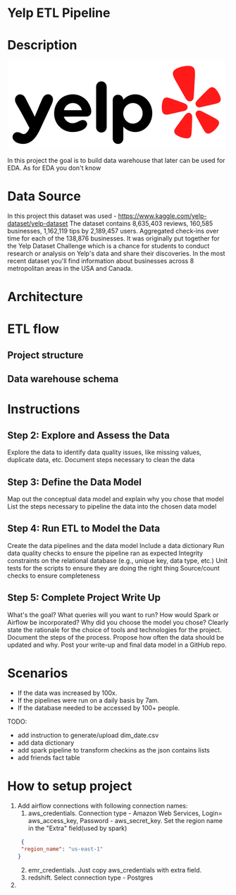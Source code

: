 # Yelp ETL Pipeline

# Description
![img.png](docs/yelp-logo.png)

In this project the goal is to build data warehouse that later can be used for EDA. As for EDA you don't know 


# Data Source

In this project this dataset was used - https://www.kaggle.com/yelp-dataset/yelp-dataset
The dataset contains 8,635,403 reviews, 160,585 businesses, 1,162,119 tips by 2,189,457 users. 
Aggregated check-ins over time for each of the 138,876 businesses. 
It was originally put together for the Yelp Dataset Challenge which is a chance for students to conduct research or 
analysis on Yelp's data and share their discoveries. 
In the most recent dataset you'll find information about businesses across 8 metropolitan areas in the USA and Canada.

# Architecture


# ETL flow

## Project structure


## Data warehouse schema


# Instructions


## Step 2: Explore and Assess the Data
Explore the data to identify data quality issues, like missing values, duplicate data, etc.
Document steps necessary to clean the data

## Step 3: Define the Data Model
Map out the conceptual data model and explain why you chose that model
List the steps necessary to pipeline the data into the chosen data model

## Step 4: Run ETL to Model the Data
Create the data pipelines and the data model
Include a data dictionary
Run data quality checks to ensure the pipeline ran as expected
Integrity constraints on the relational database (e.g., unique key, data type, etc.)
Unit tests for the scripts to ensure they are doing the right thing
Source/count checks to ensure completeness

## Step 5: Complete Project Write Up
What's the goal? What queries will you want to run? How would Spark or 
Airflow be incorporated? Why did you choose the model you chose?
Clearly state the rationale for the choice of tools and technologies for the project.
Document the steps of the process.
Propose how often the data should be updated and why.
Post your write-up and final data model in a GitHub repo.

# Scenarios
- If the data was increased by 100x.
- If the pipelines were run on a daily basis by 7am.
- If the database needed to be accessed by 100+ people.
 
TODO: 
- add instruction to generate/upload dim_date.csv
- add data dictionary
- add spark pipeline to transform checkins as the json contains lists 
- add friends fact table


# How to setup project
1) Add airflow connections with following connection names:
   1) aws_credentials. Connection type - Amazon Web Services, Login= aws_access_key,
   Password - aws_secret_key. Set the region name in the "Extra" field(used by spark) 
   ```json
    {
    "region_name": "us-east-1"
   }   
    ```
   2) emr_credentials. Just copy aws_credentials with extra field.
   3) redshift. Select connection type - Postgres 
2) 